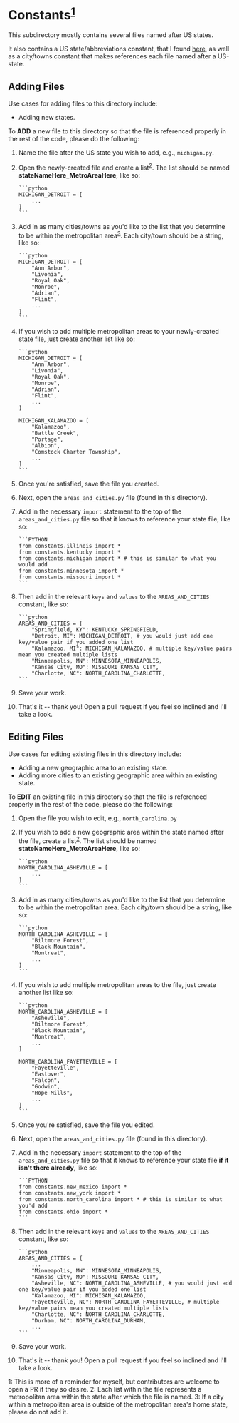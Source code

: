 # Constants<sup>[1](#myfootnote1)</sup>

This subdirectory mostly contains several files named after US states.

It also contains a US state/abbreviations constant, that I found [here](https://gist.github.com/rogerallen/1583593), as well as a city/towns constant that makes references each file named after a US-state.

## Adding Files

Use cases for adding files to this directory include:

- Adding new states.

To **ADD** a new file to this directory so that the file is referenced properly in the rest of the code, please do the following:

1.  Name the file after the US state you wish to add, e.g., `michigan.py`.
2.  Open the newly-created file and create a list<sup>[2](#myfootnote2)</sup>. The list should be named **stateNameHere_MetroAreaHere**, like so:

        ```python
        MICHIGAN_DETROIT = [
            ...
        ]
        ```

3.  Add in as many cities/towns as you'd like to the list that you determine to be within the metropolitan area<sup>[3](#myfootnote3)</sup>. Each city/town should be a string, like so:

        ```python
        MICHIGAN_DETROIT = [
            "Ann Arbor",
            "Livonia",
            "Royal Oak",
            "Monroe",
            "Adrian",
            "Flint",
            ...
        ]
        ```

4.  If you wish to add multiple metropolitan areas to your newly-created state file, just create another list like so:

        ```python
        MICHIGAN_DETROIT = [
            "Ann Arbor",
            "Livonia",
            "Royal Oak",
            "Monroe",
            "Adrian",
            "Flint",
            ...
        ]

        MICHIGAN_KALAMAZOO = [
            "Kalamazoo",
            "Battle Creek",
            "Portage",
            "Albion",
            "Comstock Charter Township",
            ...
        ]
        ```

5.  Once you're satisfied, save the file you created.
6.  Next, open the `areas_and_cities.py` file (found in this directory).
7.  Add in the necessary `import` statement to the top of the `areas_and_cities.py` file so that it knows to reference your state file, like so:

        ```PYTHON
        from constants.illinois import *
        from constants.kentucky import *
        from constants.michigan import * # this is similar to what you would add
        from constants.minnesota import *
        from constants.missouri import *
        ```

8.  Then add in the relevant `keys` and `values` to the `AREAS_AND_CITIES` constant, like so:

        ```python
        AREAS_AND_CITIES = {
            "Springfield, KY": KENTUCKY_SPRINGFIELD,
            "Detroit, MI": MICHIGAN_DETROIT, # you would just add one key/value pair if you added one list
            "Kalamazoo, MI": MICHIGAN_KALAMAZOO, # multiple key/value pairs mean you created multiple lists
            "Minneapolis, MN": MINNESOTA_MINNEAPOLIS,
            "Kansas City, MO": MISSOURI_KANSAS_CITY,
            "Charlotte, NC": NORTH_CAROLINA_CHARLOTTE,
        ```

9.  Save your work.
10. That's it -- thank you! Open a pull request if you feel so inclined and I'll take a look.

## Editing Files

Use cases for editing existing files in this directory include:

- Adding a new geographic area to an existing state.
- Adding more cities to an existing geographic area within an existing state.

To **EDIT** an existing file in this directory so that the file is referenced properly in the rest of the code, please do the following:

1.  Open the file you wish to edit, e.g., `north_carolina.py`
2.  If you wish to add a new geographic area within the state named after the file, create a list<sup>[2](#myfootnote2)</sup>. The list should be named **stateNameHere_MetroAreaHere**, like so:

        ```python
        NORTH_CAROLINA_ASHEVILLE = [
            ...
        ]
        ```

3.  Add in as many cities/towns as you'd like to the list that you determine to be within the metropolitan area. Each city/town should be a string, like so:

        ```python
        NORTH_CAROLINA_ASHEVILLE = [
            "Biltmore Forest",
            "Black Mountain",
            "Montreat",
            ...
        ]
        ```

4.  If you wish to add multiple metropolitan areas to the file, just create another list like so:

        ```python
        NORTH_CAROLINA_ASHEVILLE = [
            "Asheville",
            "Biltmore Forest",
            "Black Mountain",
            "Montreat",
            ...
        ]

        NORTH_CAROLINA_FAYETTEVILLE = [
            "Fayetteville",
            "Eastover",
            "Falcon",
            "Godwin",
            "Hope Mills",
            ...
        ]
        ```

5.  Once you're satisfied, save the file you edited.
6.  Next, open the `areas_and_cities.py` file (found in this directory).
7.  Add in the necessary `import` statement to the top of the `areas_and_cities.py` file so that it knows to reference your state file **if it isn't there already**, like so:

        ```PYTHON
        from constants.new_mexico import *
        from constants.new_york import *
        from constants.north_carolina import * # this is similar to what you'd add
        from constants.ohio import *
        ```

8.  Then add in the relevant `keys` and `values` to the `AREAS_AND_CITIES` constant, like so:

        ```python
        AREAS_AND_CITIES = {
            ...
            "Minneapolis, MN": MINNESOTA_MINNEAPOLIS,
            "Kansas City, MO": MISSOURI_KANSAS_CITY,
            "Asheville, NC": NORTH_CAROLINA_ASHEVILLE, # you would just add one key/value pair if you added one list
            "Kalamazoo, MI": MICHIGAN_KALAMAZOO,
            "Fayetteville, NC": NORTH_CAROLINA_FAYETTEVILLE, # multiple key/value pairs mean you created multiple lists
            "Charlotte, NC": NORTH_CAROLINA_CHARLOTTE,
            "Durham, NC": NORTH_CAROLINA_DURHAM,
            ...
        ```

9.  Save your work.
10. That's it -- thank you! Open a pull request if you feel so inclined and I'll take a look.

<a name="myfootnote1">1</a>: This is more of a reminder for myself, but contributors are welcome to open a PR if they so desire.
<a name="myfootnote2">2</a>: Each list within the file represents a metropolitan area within the state after which the file is named.
<a name="myfootnote3">3</a>: If a city within a metropolitan area is outside of the metropolitan area's home state, please do not add it.
